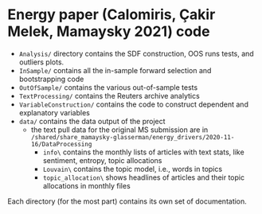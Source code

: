 # Energy paper (Calomiris, &#199;akir Melek, Mamaysky 2021) code

* `Analysis/` directory contains the SDF construction, OOS runs tests, and outliers plots.
* `InSample/` contains all the in-sample forward selection and bootstrapping code
* `OutOfSample/` contains the various out-of-sample tests
* `TextProcessing/` contains the Reuters archive analytics
* `VariableConstruction/` contains the code to construct dependent and explanatory variables
* `data/` contains the data output of the project
  * the text pull data for the original MS submission are in `/shared/share_mamaysky-glasserman/energy_drivers/2020-11-16/DataProcessing`
    * `info\` contains the monthly lists of articles with text stats, like sentiment, entropy, topic allocations
    * `Louvain\` contains the topic model, i.e., words in topics
    * `topic_allocation\` shows headlines of articles and their topic allocations in monthly files

Each directory (for the most part) contains its own set of documentation.
